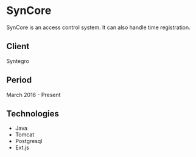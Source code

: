 # SynCore

SynCore is an access control system.
It can also handle time registration.

## Client

Syntegro

## Period

March 2016 - Present

## Technologies

- Java
- Tomcat
- Postgresql
- Ext.js
